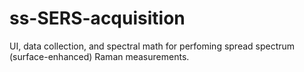 # ss-SERS-acquisition
UI, data collection, and spectral math for perfoming spread spectrum (surface-enhanced) Raman measurements.
